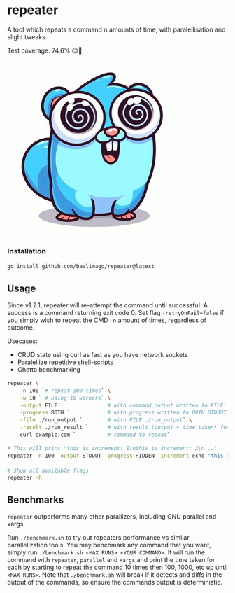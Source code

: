 # repeater
A tool which repeats a command n amounts of time, with paralellisation and slight tweaks.

Test coverage: 74.6% 😌👏

![repeatoopher](./img/repeatoopher.jpg)

### Installation
```bash
go install github.com/baalimago/repeater@latest
```

## Usage
Since v1.2.1, repeater will re-attempt the command until successful.
A success is a command returning exit code 0.
Set flag `-retryOnFail=false` if you simply wish to repeat the CMD `-n` amount of times, regardless of outcome.

Usecases: 
* CRUD state using curl as fast as you have network sockets
* Paralellize repetitive shell-scripts
* Ghetto benchmarking

```bash
repeater \
    -n 100 `# repeat 100 times` \
    -w 10 ` # using 10 workers` \
    -output FILE `              # with command output written to FILE` \
    -progress BOTH `            # with progress written to BOTH STDOUT and FILE` \
    -file ./run_output `        # with FILE ./run_output` \
    -result ./run_result `      # with result (output + time taken) for each command` \
    curl example.com `          # command to repeat`
```

```bash
# This will print "this is increment: 1\nthis is increment: 2\n..."
repeater -n 100 -output STDOUT -progress HIDDEN -increment echo "this is increment: INC"

# Show all available flags
repeater -h
```

## Benchmarks
`repeater` outperforms many other parallizers, including GNU parallel and xargs. 

Run `./benchmark.sh` to try out repeaters performance vs similar parallelization tools.
You may benchmark any command that you want, simply run `./benchmark.sh <MAX RUNS> <YOUR COMMAND>`.
It will run the command with `repeater`, `parallel` and `xargs` and print the time taken for each by starting to repeat the command 10 times then 100, 1000, etc up until `<MAX_RUNS>`.
Note that `./benchmark.sh` will break if it detects and diffs in the output of the commands, so ensure the commands output is deterministic.

